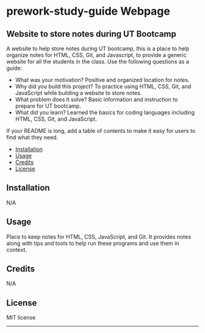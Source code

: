 # prework-study-guide Webpage

## Website to store notes during UT Bootcamp

A website to help store notes during UT bootcamp, this is a place to help organize notes for HTML, CSS, Git, and Javascript, to provide a generic website for all the students in the class. Use the following questions as a guide:

- What was your motivation?  Positive and organized location for notes.
- Why did you build this project? To practice using HTML, CSS, Git, and JavaScript while building a website to store notes.
- What problem does it solve?  Basic information and instruction to prepare for UT bootcamp.
- What did you learn?  Learned the basics for coding languages including HTML, CSS, Git, and JavaScript.

If your README is long, add a table of contents to make it easy for users to find what they need.

- [Installation](#installation)
- [Usage](#usage)
- [Credits](#credits)
- [License](#license)

## Installation

N/A

## Usage

Place to keep notes for HTML, CSS, JavaScript, and Git.  It provides notes along with tips and tools to help run these programs and use them in context.


## Credits

N/A

## License

MIT license

---